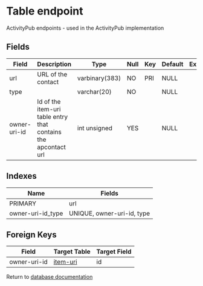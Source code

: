Table endpoint
===========

ActivityPub endpoints - used in the ActivityPub implementation

Fields
------

| Field        | Description                                                    | Type           | Null | Key | Default | Extra |
| ------------ | -------------------------------------------------------------- | -------------- | ---- | --- | ------- | ----- |
| url          | URL of the contact                                             | varbinary(383) | NO   | PRI | NULL    |       |
| type         |                                                                | varchar(20)    | NO   |     | NULL    |       |
| owner-uri-id | Id of the item-uri table entry that contains the apcontact url | int unsigned   | YES  |     | NULL    |       |

Indexes
------------

| Name              | Fields                     |
| ----------------- | -------------------------- |
| PRIMARY           | url                        |
| owner-uri-id_type | UNIQUE, owner-uri-id, type |

Foreign Keys
------------

| Field | Target Table | Target Field |
|-------|--------------|--------------|
| owner-uri-id | [item-uri](help/database/db_item-uri) | id |

Return to [database documentation](help/database)
